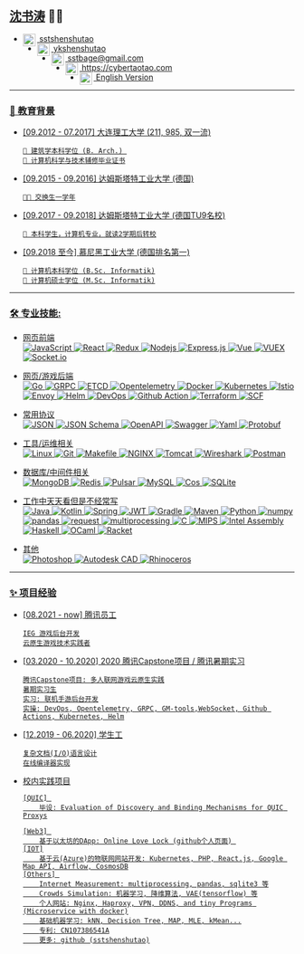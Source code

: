 ## [沈书涛](https://cybertaotao.com) 👨‍💻
<ul>
<li><a href="https://github.com/sstshenshutao/">
  <img align="left" alt="SHEN's Github" width="22px" src="https://cdn.jsdelivr.net/npm/simple-icons@3.13.0/icons/github.svg" />
    &nbsp;sstshenshutao
</a>
<br/>
<li><a href="https://github.com/sstshenshutao/sstshenshutao/blob/master/pics/wechat.png">
  <img align="left" alt="SHEN's Wechat" width="22px" src="https://cdn.jsdelivr.net/npm/simple-icons@3.13.0/icons/wechat.svg" />
    &nbsp;ykshenshutao
</a>
<br/>
<li><a href="mailto:sstbage@gmail.com">
  <img align="left" alt="SHEN's Email" width="22px" src="https://cdn.jsdelivr.net/npm/simple-icons@v3/icons/gmail.svg" />
  &nbsp;sstbage@gmail.com
</a>
<br/>
<li><a href="https://cybertaotao.com">
  <img align="left" alt="SHEN Ansari | Twitter" width="22px" src="https://cdn.jsdelivr.net/npm/simple-icons@3.13.0/icons/firefoxbrowser.svg" />
  &nbsp;https://cybertaotao.com
</a>
<li><a href="https://github.com/sstshenshutao/sstshenshutao/blob/master/README.md">
  <img align="left" alt="SHEN Ansari | Twitter" width="22px" src="https://cdn.jsdelivr.net/npm/simple-icons@3.13.0/icons/git.svg" />
  &nbsp;English Version
</ul>

* * *



### 👣 教育背景
- [09.2012 - 07.2017]  大连理工大学 (211, 985, 双一流)
    ```
    📖 建筑学本科学位 (B. Arch.) 
    📖 计算机科学与技术辅修毕业证书
    ```
- [09.2015 - 09.2016] 达姆斯塔特工业大学 (德国)
    ```
    🚀📖 交换生一学年
    ```
- [09.2017 - 09.2018] 达姆斯塔特工业大学 (德国TU9名校)
    ```
    📖 本科学生，计算机专业，就读2学期后转校
    ```
- [09.2018 至今] 慕尼黑工业大学 (德国排名第一)
    ```
    📖 计算机本科学位 (B.Sc. Informatik)
    📖 计算机硕士学位 (M.Sc. Informatik)
    ```
    

* * *


### 🛠️ 专业技能:
- 网页前端   
![JavaScript](https://img.shields.io/badge/-JavaScript-black?style=flat-square&logo=javascript) ![React](https://img.shields.io/badge/-React-black?style=flat-square&logo=react) ![Redux](https://img.shields.io/badge/-Redux-black?style=flat-square&logo=Redux) ![Nodejs](https://img.shields.io/badge/-Nodejs-black?style=flat-square&logo=Node.js) ![Express.js](https://img.shields.io/badge/-Express-black?style=flat-square&logo=expressjs) ![Vue](https://img.shields.io/badge/-Vue-black?style=flat-square&logo=Vue.js) ![VUEX](https://img.shields.io/badge/-Vuex-black?style=flat-square&logo=Vue.js) ![Socket.io](https://img.shields.io/badge/-Socket-black?style=flat-square&logo=socket.io)

- 网页/游戏后端  
![Go](https://img.shields.io/badge/-Go-black?style=flat-square&logo=Go) 
![GRPC](https://img.shields.io/badge/-GRPC-black?style=flat-square&logo=Go) 
![ETCD](https://img.shields.io/badge/-ETCD-black?style=flat-square&logo=Go) 
![Opentelemetry](https://img.shields.io/badge/-Opentelemetry-black?style=flat-square&logo=Go) 
![Docker](https://img.shields.io/badge/-Docker-black?style=flat-square&logo=Docker) 
![Kubernetes](https://img.shields.io/badge/-Kubernetes-black?style=flat-square&logo=Kubernetes) 
![Istio](https://img.shields.io/badge/-Istio-black?style=flat-square&logo=Istio) 
![Envoy](https://img.shields.io/badge/-Envoy-black?style=flat-square&logo=Istio) 
![Helm](https://img.shields.io/badge/-Helm-black?style=flat-square&logo=Helm) 
![DevOps](https://img.shields.io/badge/-DevOps-black?style=flat-square&logo=Azure-DevOps) 
![Github Action](https://img.shields.io/badge/-Github_Action-black?style=flat-square&logo=githubactions) 
![Terraform](https://img.shields.io/badge/-Terraform-black?style=flat-square&logo=Terraform) 
![SCF](https://img.shields.io/badge/-SCF-black?style=flat-square&logo=tencentqq) 


- 常用协议   
 ![JSON](https://img.shields.io/badge/-JSON-black?style=flat-square&logo=JSON) ![JSON Schema](https://img.shields.io/badge/-JSON_Schema-black?style=flat-square&logo=JSON) ![OpenAPI](https://img.shields.io/badge/-OpenAPI-black?style=flat-square&logo=OpenAPI-Initiative) ![Swagger](https://img.shields.io/badge/-Swagger-black?style=flat-square&logo=Swagger) ![Yaml](https://img.shields.io/badge/-YAML-black?style=flat-square&logo=JSON) ![Protobuf](https://img.shields.io/badge/-Protobuf-black?style=flat-square&logo=JSON)


- 工具/运维相关  
![Linux](https://img.shields.io/badge/-Linux-black?style=flat-square&logo=Linux) ![Git](https://img.shields.io/badge/-Git-black?style=flat-square&logo=git) ![Makefile](https://img.shields.io/badge/-Makefile-black?style=flat-square&logo=CMake) ![NGINX](https://img.shields.io/badge/-NGINX-black?style=flat-square&logo=NGINX) ![Tomcat](https://img.shields.io/badge/-Tomcat-black?style=flat-square&logo=Java) ![Wireshark](https://img.shields.io/badge/-Wireshark-black?style=flat-square&logo=Wireshark) ![Postman](https://img.shields.io/badge/-Postman-black?style=flat-square&logo=Postman)


- 数据库/中间件相关  
![MongoDB](https://img.shields.io/badge/-MongoDB-black?style=flat-square&logo=MongoDB)
![Redis](https://img.shields.io/badge/-Redis-black?style=flat-square&logo=Redis) 
![Pulsar](https://img.shields.io/badge/-Pulsar-black?style=flat-square&logo=apachepulsar) 
![MySQL](https://img.shields.io/badge/-MySQL-black?style=flat-square&logo=MySQL) 
![Cos](https://img.shields.io/badge/-Cos-black?style=flat-square&logo=tencentqq) 
![SQLite](https://img.shields.io/badge/-SQLite-black?style=flat-square&logo=SQLite) 


- 工作中天天看但是不经常写  
![Java](https://img.shields.io/badge/-Java-black?style=flat-square&logo=oracle) ![Kotlin](https://img.shields.io/badge/-Kotlin-black?style=flat-square&logo=Kotlin) ![Spring](https://img.shields.io/badge/-Spring-black?style=flat-square&logo=Spring) ![JWT](https://img.shields.io/badge/-JWT-black?style=flat-square&logo=JSON-Web-Tokens) ![Gradle](https://img.shields.io/badge/-Gradle-black?style=flat-square&logo=Gradle) ![Maven](https://img.shields.io/badge/-Maven-black?style=flat-square&logo=Apache-Maven)
![Python](https://img.shields.io/badge/-Python-black?style=flat-square&logo=Python) ![numpy](https://img.shields.io/badge/-numpy-black?style=flat-square&logo=NumPy) ![pandas](https://img.shields.io/badge/-pandas-black?style=flat-square&logo=pandas) ![request](https://img.shields.io/badge/-request-black?style=flat-square&logo=Python) ![multiprocessing](https://img.shields.io/badge/-multiprocessing-black?style=flat-square&logo=Python) 
![C](https://img.shields.io/badge/-C-black?style=flat-square&logo=C) ![MIPS](https://img.shields.io/badge/-MIPS-black?style=flat-square) ![Intel Assembly](https://img.shields.io/badge/-Intel_Assembly-black?style=flat-square)
![Haskell](https://img.shields.io/badge/-Haskell-black?style=flat-square&logo=Haskell) ![OCaml](https://img.shields.io/badge/-OCaml-black?style=flat-square&logo=OCaml) ![Racket](https://img.shields.io/badge/-Racket-black?style=flat-square)

- 其他  
![Photoshop](https://img.shields.io/badge/-Photoshop-black?style=flat-square&logo=Adobe-Photoshop) ![Autodesk CAD](https://img.shields.io/badge/-Autodesk-black?style=flat-square&logo=Autodesk) ![Rhinoceros](https://img.shields.io/badge/-Rhinoceros-black?style=flat-square&logo=Rhinoceros)


<!-- ![C++](https://img.shields.io/badge/-C-black?style=flat-square&logo=c)
![Heroku](https://img.shields.io/badge/-Heroku-black?style=flat-square&logo=heroku)
![Netlify](https://img.shields.io/badge/-Netlify-black?style=flat-square&logo=netlify)
![Vercel](https://img.shields.io/badge/-Vercel-black?style=flat-square&logo=vercel) -->

* * *

### ✨ 项目经验

- [08.2021 - now] 腾讯员工
    ```
    IEG 游戏后台开发
    云原生游戏技术实践者
    ```
    
- [03.2020 - 10.2020] 2020 腾讯Capstone项目 / 腾讯暑期实习
    ```
    腾讯Capstone项目: 多人联网游戏云原生实践
    暑期实习生
    实习: 联机手游后台开发
    实操: DevOps, Opentelemetry, GRPC, GM-tools,WebSocket, Github Actions, Kubernetes, Helm
    ```

- [12.2019 - 06.2020] 学生工
    ```
    复杂文档(I/O)语言设计
    在线编译器实现
    ```

- 校内实践项目
    ```
    [QUIC] 
        毕设: Evaluation of Discovery and Binding Mechanisms for QUIC Proxys
    
    [Web3] 
        基于以太坊的DApp: Online Love Lock (github个人页面) 
    [IOT]
        基于云(Azure)的物联网网站开发: Kubernetes, PHP, React.js, Google Map API, Airflow, CosmosDB
    [Others] 
        Internet Measurement: multiprocessing, pandas, sqlite3 等
        Crowds Simulation: 机器学习, 降维算法, VAE(tensorflow) 等
        个人网站: Nginx, Haproxy, VPN, DDNS, and tiny Programs (Microservice with docker)
        基础机器学习: kNN, Decision Tree, MAP, MLE, kMean...
        专利: CN107386541A
        更多: github (sstshenshutao)
    ```

<!-- ### 🌱 Additional -->

<!-- ### ✨ Education -->

<!--
**sstshenshutao/sstshenshutao** is a ✨ _special_ ✨ repository because its `README.md` (this file) appears on your GitHub profile.

Here are some ideas to get you started:

- 🔭 I’m currently working on ...
- 🌱 I’m currently learning ...
- 👯 I’m looking to collaborate on ...
- 🤔 I’m looking for help with ...
- 💬 Ask me about ...
- 📫 How to reach me: ...
- 😄 Pronouns: ...
- ⚡ Fun fact: ...
-->
